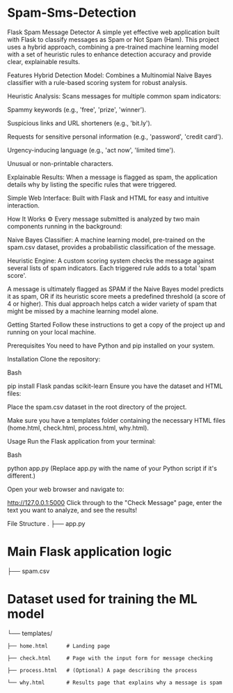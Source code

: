 # Spam-Sms-Detection
Flask Spam Message Detector
A simple yet effective web application built with Flask to classify messages as Spam or Not Spam (Ham). This project uses a hybrid approach, combining a pre-trained machine learning model with a set of heuristic rules to enhance detection accuracy and provide clear, explainable results.

Features 
Hybrid Detection Model: Combines a Multinomial Naive Bayes classifier with a rule-based scoring system for robust analysis.

Heuristic Analysis: Scans messages for multiple common spam indicators:

Spammy keywords (e.g., 'free', 'prize', 'winner').

Suspicious links and URL shorteners (e.g., 'bit.ly').

Requests for sensitive personal information (e.g., 'password', 'credit card').

Urgency-inducing language (e.g., 'act now', 'limited time').

Unusual or non-printable characters.

Explainable Results: When a message is flagged as spam, the application details why by listing the specific rules that were triggered.

Simple Web Interface: Built with Flask and HTML for easy and intuitive interaction.

How It Works ⚙️
Every message submitted is analyzed by two main components running in the background:

Naive Bayes Classifier: A machine learning model, pre-trained on the spam.csv dataset, provides a probabilistic classification of the message.

Heuristic Engine: A custom scoring system checks the message against several lists of spam indicators. Each triggered rule adds to a total 'spam score'.

A message is ultimately flagged as SPAM if the Naive Bayes model predicts it as spam, OR if its heuristic score meets a predefined threshold (a score of 4 or higher). This dual approach helps catch a wider variety of spam that might be missed by a machine learning model alone.

Getting Started
Follow these instructions to get a copy of the project up and running on your local machine.

Prerequisites
You need to have Python and pip installed on your system.

Installation
Clone the repository:


Bash

pip install Flask pandas scikit-learn
Ensure you have the dataset and HTML files:

Place the spam.csv dataset in the root directory of the project.

Make sure you have a templates folder containing the necessary HTML files (home.html, check.html, process.html, why.html).

Usage 
Run the Flask application from your terminal:

Bash

python app.py
(Replace app.py with the name of your Python script if it's different.)

Open your web browser and navigate to:

http://127.0.0.1:5000
Click through to the "Check Message" page, enter the text you want to analyze, and see the results!

File Structure 
.
├── app.py  
# Main Flask application logic
├── spam.csv 
# Dataset used for training the ML model
└── templates/
    
    ├── home.html      # Landing page
    
    ├── check.html     # Page with the input form for message checking
    
    ├── process.html   # (Optional) A page describing the process
    
    └── why.html       # Results page that explains why a message is spam
